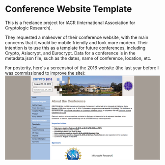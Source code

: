# Conference Website Template
This is a freelance project for IACR (International Association for Cryptologic Research).

They requested a makeover of their conference website, with the main
concerns that it would be mobile friendly and look more modern. Their
intention is to use this as a template for future conferences,
including Crypto, Asiacrypt, and Eurocrypt. Data for a conference is in
the metadata.json file, such as the dates, name of conference, location, etc.

For posterity, here's a screenshot of the 2016 website (the last year before I was commissioned to improve the site):
![the old conference website, with many notable hallmarks of early 2000s/late 1990s web design](./images/oldCryptoSite.png)
